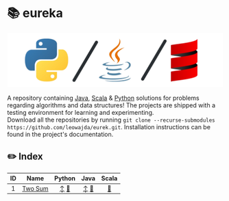 # :books: eureka

![banner](banner.png "eureka")

A repository containing [Java](https://www.java.com/en/), [Scala](https://scala-lang.org/) & [Python](https://www.python.org/) solutions for problems regarding algorithms and data structures!
The projects are shipped with a testing environment for learning and experimenting.\
Download all the repositories by running `git clone --recurse-submodules https://github.com/leowajda/eurek.git`. Installation instructions can be found in the project's documentation.


## :pencil2: Index

| ID  |                       Name                        |                                                                                                          Python                                                                                                           |                                                                                                                      Java                                                                                                                      |                                                              Scala                                                              |
|:---:|:-------------------------------------------------:|:-------------------------------------------------------------------------------------------------------------------------------------------------------------------------------------------------------------------------:|:----------------------------------------------------------------------------------------------------------------------------------------------------------------------------------------------------------------------------------------------:|:-------------------------------------------------------------------------------------------------------------------------------:|
|  1  | [Two Sum](https://leetcode.com/problems/two-sum/) | [:arrow_up_down:](https://github.com/leowajda/eureka-python/blob/master/src/array/iterative/lc_0001.py) [:arrows_counterclockwise:](https://github.com/leowajda/eureka-python/blob/master/src/array/recursive/lc_0001.py) | [:arrow_up_down:](https://github.com/leowajda/eureka-java/blob/master/src/main/java/array/iterative/LC_0001.java) [:arrows_counterclockwise:](https://github.com/leowajda/eureka-java/blob/master/src/main/java/array/recursive/LC_0001.java)  | [:arrows_counterclockwise:](https://github.com/leowajda/eureka-scala/blob/master/src/main/scala/array/recursive/LC_0001.scala)  |**
